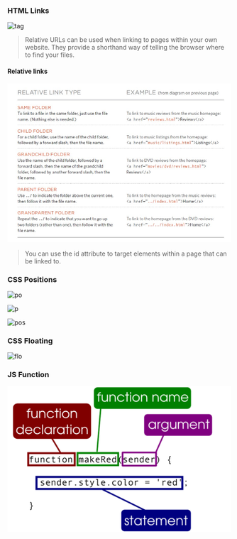 ### HTML Links

![tag](https://phpdocs.com/images/html/hyperlink-breakdown.png)

>Relative URLs can be used when linking to pages within your own
website. They provide a shorthand way of telling the browser where to
find your files.

#### Relative links

![links](imgs/links.jpg)

>You can use the id attribute to target elements within
a page that can be linked to.

### CSS Positions
![po](https://i2.wp.com/www.tutorialbrain.com/wp-content/uploads/2019/03/CSS-Position.png?fit=800%2C800&ssl=1)

![p](https://www.bapugraphics.com/multimediacoursetips/wp-content/uploads/2017/05/Explain-Absolute-Relative-Fixed-Positioning-Difference.jpg)

![pos](https://i.stack.imgur.com/gz265.png)

### CSS Floating
![flo](https://www.1keydata.com/css-tutorial/example-float-right-float-left.jpg)



### JS Function
![fun](https://raw.githubusercontent.com/learn-co-curriculum/cssi-2.3-functions/master/images/functions.png)